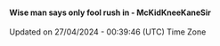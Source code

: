 #### Wise man says only fool rush in - McKidKneeKaneSir
Updated on 27/04/2024 - 00:39:46 (UTC) Time Zone
